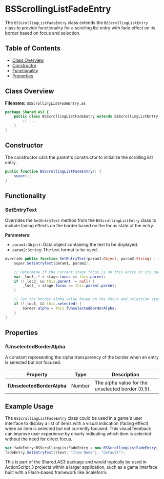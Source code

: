 ---
---
# BSScrollingListFadeEntry
The `BSScrollingListFadeEntry` class extends the `BSScrollingListEntry` class to provide functionality for a scrolling list entry with fade effect on its border based on focus and selection.

## Table of Contents
- [Class Overview](#class-overview)
- [Constructor](#constructor)
- [Functionality](#functionality)
- [Properties](#properties)

## Class Overview

**Filename:** `BSScrollingListFadeEntry.as`

```actionscript
package Shared.AS3 {
    public class BSScrollingListFadeEntry extends BSScrollingListEntry {
        // ...
    }
}
```

## Constructor

The constructor calls the parent's constructor to initialize the scrolling list entry.

```actionscript
public function BSScrollingListFadeEntry() {
    super();
}
```

## Functionality

### SetEntryText

Overrides the `SetEntryText` method from the `BSScrollingListEntry` class to include fading effects on the border based on the focus state of the entry.

**Parameters:**
- `param1:Object`: Data object containing the text to be displayed.
- `param2:String`: The text format to be used.

```actionscript
override public function SetEntryText(param1:Object, param2:String) : * {
    super.SetEntryText(param1, param2);

    // Determine if the current stage focus is on this entry or its parent.
    var _loc3_:* = stage.focus == this.parent;
    if (!_loc3_ && this.parent != null) {
        _loc3_ = stage.focus == this.parent.parent;
    }

    // Set the border alpha value based on the focus and selection state.
    if (!_loc3_ && this.selected) {
        border.alpha = this.fUnselectedBorderAlpha;
    }
}
```

## Properties

### fUnselectedBorderAlpha

A constant representing the alpha transparency of the border when an entry is selected but not focused.

| Property                 | Type    | Description                                      |
|--------------------------|---------|--------------------------------------------------|
| **fUnselectedBorderAlpha** | Number | The alpha value for the unselected border (0.5). |

## Example Usage

The `BSScrollingListFadeEntry` class could be used in a game's user interface to display a list of items with a visual indication (fading effect) when an item is selected but not currently focused. This visual feedback can improve user experience by clearly indicating which item is selected without the need for direct focus.

```actionscript
var fadeEntry:BSScrollingListFadeEntry = new BSScrollingListFadeEntry();
fadeEntry.SetEntryText({text: "Item Name"}, "default");
```

This is part of the Shared.AS3 package and would typically be used in ActionScript 3 projects within a larger application, such as a game interface built with a Flash-based framework like Scaleform.
